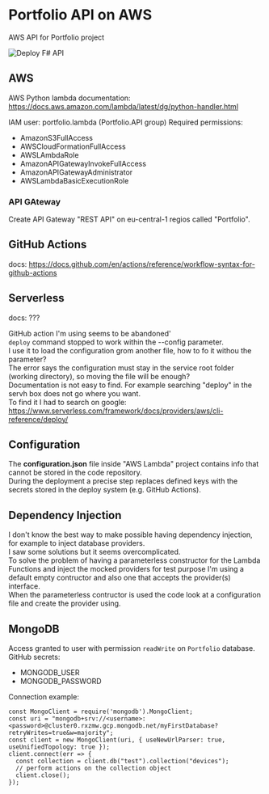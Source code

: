 # Portfolio API on AWS
AWS API for Portfolio project

![Deploy F# API](https://github.com/alex-piccione/portfolio-API-AWS/actions/workflows/deploy%20fsharp.yml/badge.svg)


## AWS
AWS Python lambda documentation: https://docs.aws.amazon.com/lambda/latest/dg/python-handler.html

IAM user: portfolio.lambda (Portfolio.API group)
Required permissions:
- AmazonS3FullAccess
- AWSCloudFormationFullAccess
- AWSLAmbdaRole
- AmazonAPIGatewayInvokeFullAccess
- AmazonAPIGatewayAdministrator
- AWSLambdaBasicExecutionRole


### API GAteway

Create API Gateway "REST API" on eu-central-1 regios called "Portfolio".  


## GitHub Actions
docs: https://docs.github.com/en/actions/reference/workflow-syntax-for-github-actions

## Serverless
docs: ???

GitHub action I'm using seems to be abandoned'  
``deploy`` command stopped to work within the --config parameter.  
I use it to load the configuration grom another file, how to fo it withou the parameter?  
The error says the configuration must stay in the service root folder (working directory), so moving the file will be enough?  
Documentation is not easy to find. For example searching "deploy" in the servh box does not go where you want.  
To find it I had to search on google: https://www.serverless.com/framework/docs/providers/aws/cli-reference/deploy/  


## Configuration
The __configuration.json__ file inside "AWS Lambda" project contains info that cannot be stored in the code repository.  
During the deployment a precise step replaces defined keys with the secrets stored in the deploy system (e.g. GitHub Actions).  

## Dependency Injection
I don't know the best way to make possible having dependency injection, for example to inject database providers.  
I saw some solutions but it seems overcomplicated.  
To solve the problem of having a parameterless constructor for the Lambda Functions and inject the mocked providers for test purpose
I'm using a default empty contructor and also one that accepts the provider(s) interface.  
When the parameterless contructor is used the code look at a configuration file and create the provider using.  


## MongoDB

Access granted to user with permission ``readWrite`` on ``Portfolio`` database.  
GitHub secrets:
- MONGODB_USER
- MONGODB_PASSWORD

Connection example:
```
const MongoClient = require('mongodb').MongoClient;
const uri = "mongodb+srv://<username>:<password>@cluster0.rxzmw.gcp.mongodb.net/myFirstDatabase?retryWrites=true&w=majority";
const client = new MongoClient(uri, { useNewUrlParser: true, useUnifiedTopology: true });
client.connect(err => {
  const collection = client.db("test").collection("devices");
  // perform actions on the collection object
  client.close();
});
```
